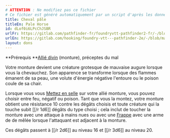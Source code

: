 ```yaml
---
# ATTENTION : Ne modifiez pas ce fichier
# Ce fichier est généré automatiquement par un script d'après les données du module Foundry VTT officiel et de sa traduction
title: Cheval pâle
titleEn: Pale Horse
id: dLof0i6LPcChJSBR
urlFr: https://gitlab.com/pathfinder-fr/foundryvtt-pathfinder2-fr/-/blob/master/data/feats/dLof0i6LPcChJSBR.htm
urlEn: https://gitlab.com/hooking/foundry-vtt---pathfinder-2e/-/blob/master/packs/data/feats.db/pale-horse.json
layout: dons
---
```

**Prérequis **[Allié divin](allié-divin.html) (monture), préceptes du mal

Votre monture devient une créature grotesque de mauvaise augure lorsque vous la chevauchez. Son apparence se transforme lorsque des flammes émanent de sa peau, une volute d'énergie négative l'entoure ou le poison coule de sa chair.

Lorsque vous vous [Mettez en selle](../actions/se-mettre-en-selle.html) sur votre allié monture, vous pouvez choisir entre feu, négatif ou poison. Tant que vous la montez, votre monture obtient une résistance 10 contre les dégâts choisis  et toute créature qui la touche subit [[/r 1d6]] dégâts du type choisi ; cela inclut de toucher la monture avec une attaque à mains nues ou avec une  [Frappe](../actions/frapper.html) avec une arme de de mêlée lorsque l'attaquant est adjacent à la monture.

Ces dégâts passent à [[/r 2d6]] au niveau 16 et [[/r 3d6]] au niveau 20.

